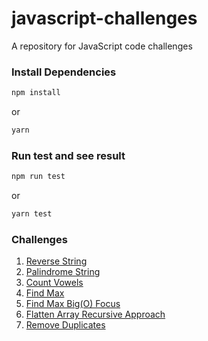 # javascript-challenges

A repository for JavaScript code challenges

### Install Dependencies

```bash
npm install
```

or

```bash
yarn
```

### Run test and see result

```bash
npm run test
```

or

```bash
yarn test
```

### Challenges

1. [Reverse String](https://github.com/hamidjavadi/javascript-challenges/tree/main/src/reverseString)
2. [Palindrome String](https://github.com/hamidjavadi/javascript-challenges/tree/main/src/isPalindrome)
3. [Count Vowels](https://github.com/hamidjavadi/javascript-challenges/tree/main/src/countVowels)
4. [Find Max](https://github.com/hamidjavadi/javascript-challenges/tree/main/src/findMax)
5. [Find Max Big(O) Focus](https://github.com/hamidjavadi/javascript-challenges/tree/main/src/findMaxBigO)
6. [Flatten Array Recursive Approach](https://github.com/hamidjavadi/javascript-challenges/tree/main/src/flattenArray)
7. [Remove Duplicates](https://github.com/hamidjavadi/javascript-challenges/tree/main/src/removeDuplicates)
